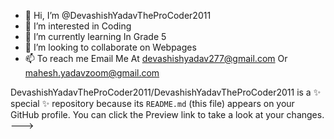 - 👋 Hi, I’m @DevashishYadavTheProCoder2011
- 👀 I’m interested in Coding
- 🌱 I’m currently learning In Grade 5
- 💞️ I’m looking to collaborate on Webpages
- 📫 To reach me Email Me At devashishyadav277@gmail.com Or mahesh.yadavzoom@gmail.com

DevashishYadavTheProCoder2011/DevashishYadavTheProCoder2011 is a ✨ special ✨ repository because its `README.md` (this file) appears on your GitHub profile.
You can click the Preview link to take a look at your changes.
--->
